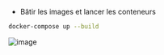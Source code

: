 

- Bâtir les images et lancer les conteneurs
```bash
docker-compose up --build
```
![image](https://github.com/Sombra26/docker-1-project-part-2/assets/108517832/7885d603-4906-4a78-9aa8-4291ebbe7df5)



